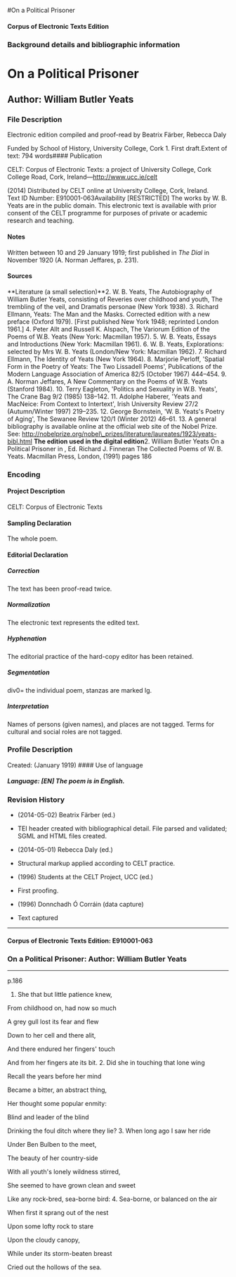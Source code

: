 

#On a Political Prisoner


<!-- // 
 function footNote(link) {
 openpopup = window.open(link,"openpopup","width=512,height=128,left=256,top=256,resizable=no,scrollbars=1,menubar=1,statusbar=0,toolbar=0");
}
// -->



#### Corpus of Electronic Texts Edition


### Background details and bibliographic information


On a Political Prisoner
=======================


Author: William Butler Yeats
----------------------------


### File Description

Electronic edition compiled and proof-read by Beatrix Färber, Rebecca Daly

Funded by School of History, University College, Cork 1. First draft.Extent of text: 794 words#### Publication


CELT: Corpus of Electronic Texts: a project of University College, Cork  
College Road, Cork, Ireland—http://www.ucc.ie/celt

 (2014) Distributed by CELT online at University College, Cork, Ireland.  
Text ID Number: E910001-063Availability [RESTRICTED] 
The works by W. B. Yeats are in the public domain. This electronic text is available with prior consent of the CELT programme for purposes of private or academic research and teaching.


#### Notes

Written between 10 and 29 January 1919; first published in *The Dial* in November 1920 (A. Norman Jeffares, p. 231).

#### Sources


**Literature (a small selection)**2. W. B. Yeats, The Autobiography of William Butler Yeats, consisting of Reveries over childhood and youth, The trembling of the veil, and Dramatis personae (New York 1938).
3. Richard Ellmann, Yeats: The Man and the Masks. Corrected edition with a new preface (Oxford 1979). [First published New York 1948; reprinted London 1961.]
4. Peter Allt and Russell K. Alspach, The Variorum Edition of the Poems of W.B. Yeats (New York: Macmillan 1957).
5. W. B. Yeats, Essays and Introductions (New York: Macmillan 1961).
6. W. B. Yeats, Explorations: selected by Mrs W. B. Yeats (London/New York: Macmillan 1962).
7. Richard Ellmann, The Identity of Yeats (New York 1964).
8. Marjorie Perloff, 'Spatial Form in the Poetry of Yeats: The Two Lissadell Poems', Publications of the Modern Language Association of America 82/5 (October 1967) 444–454.
9. A. Norman Jeffares, A New Commentary on the Poems of W.B. Yeats (Stanford 1984).
10. Terry Eagleton, 'Politics and Sexuality in W.B. Yeats', The Crane Bag 9/2 (1985) 138–142.
11. Adolphe Haberer, 'Yeats and MacNeice: From Context to Intertext', Irish University Review 27/2 (Autumn/Winter 1997) 219–235.
12. George Bornstein, 'W. B. Yeats's Poetry of Aging', The Sewanee Review 120/1 (Winter 2012) 46–61.
13. A general bibliography is available online at the official web site of the Nobel Prize. See: http://nobelprize.org/nobel\_prizes/literature/laureates/1923/yeats-bibl.html
**The edition used in the digital edition**2. William Butler Yeats On a Political Prisoner in , Ed. Richard J. Finneran The Collected Poems of W. B. Yeats. Macmillan Press, London, (1991) pages 186

### Encoding


#### Project Description


CELT: Corpus of Electronic Texts


#### Sampling Declaration


The whole poem.


#### Editorial Declaration


##### Correction


The text has been proof-read twice.


##### Normalization


The electronic text represents the edited text.


##### Hyphenation


The editorial practice of the hard-copy editor has been retained.


##### Segmentation


div0= the individual poem, stanzas are marked lg.


##### Interpretation


Names of persons (given names), and places are not tagged. Terms for cultural and social roles are not tagged.


### Profile Description


Created: (January 1919) #### Use of language


##### Language: [EN] The poem is in English.


### Revision History


* (2014-05-02) Beatrix Färber (ed.)

* TEI header created with bibliographical detail. File parsed and validated; SGML and HTML files created.
* (2014-05-01) Rebecca Daly (ed.)

* Structural markup applied according to CELT practice.
* (1996) Students at the CELT Project, UCC (ed.)

* First proofing.
* (1996) Donnchadh Ó Corráin (data capture)

* Text captured




---


#### Corpus of Electronic Texts Edition: E910001-063


### On a Political Prisoner: Author: William Butler Yeats




---

p.186


1. She that but little patience knew, 
  
From childhood on, had now so much 
  
A grey gull lost its fear and flew 
  
Down to her cell and there alit, 
  
And there endured her fingers' touch 
  
And from her fingers ate its bit.
2. Did she in touching that lone wing 
  
Recall the years before her mind 
  
Became a bitter, an abstract thing, 
  
Her thought some popular enmity: 
  
Blind and leader of the blind 
  
Drinking the foul ditch where they lie?
3. When long ago I saw her ride 
  
Under Ben Bulben to the meet, 
  
The beauty of her country-side 
  
With all youth's lonely wildness stirred, 
  
She seemed to have grown clean and sweet 
  
Like any rock-bred, sea-borne bird:
4. Sea-borne, or balanced on the air 
  
When first it sprang out of the nest 
  
Upon some lofty rock to stare 
  
Upon the cloudy canopy, 
  
While under its storm-beaten breast 
  
Cried out the hollows of the sea.










